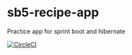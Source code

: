 # sb5-recipe-app
Practice app for sprint boot and hibernate

[![CircleCI](https://circleci.com/gh/MTeixeira24/sb5-recipe-app/tree/main.svg?style=svg)](https://circleci.com/gh/MTeixeira24/sb5-recipe-app/tree/main)